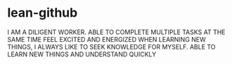 # lean-github

I AM A DILIGENT WORKER. ABLE TO COMPLETE MULTIPLE
TASKS AT THE SAME TIME FEEL EXCITED AND ENERGIZED
WHEN LEARNING NEW THINGS, I ALWAYS LIKE TO SEEK
KNOWLEDGE FOR MYSELF. ABLE TO LEARN NEW THINGS AND
UNDERSTAND QUICKLY  
